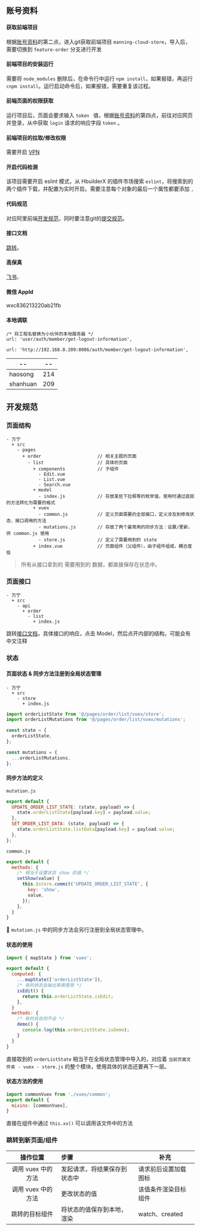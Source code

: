 ## 账号资料

#### 获取前端项目

根据[账号资料](http://starthope.tpddns.cn:8443/!/#iMannings/view/head/iMannings_document/%E5%95%86%E5%8A%A1%E6%96%87%E6%A1%A3/%E8%B4%A6%E5%8F%B7%E8%B5%84%E6%96%99.txt)的第二点，进入git获取前端项目 `manning-cloud-store`，导入后，需要切换到  `feature-order` 分支进行开发

#### 前端项目的安装运行

需要将 `node_modules` 删除后，在命令行中运行 `npm install`，如果报错，再运行 `cnpm install`。运行启动命令后，如果报错，需要重复该过程。

#### 前端页面的权限获取

运行项目后，页面会要求输入 `token ` 值，根据[账号资料](http://starthope.tpddns.cn:8443/!/#iMannings/view/head/iMannings_document/%E5%95%86%E5%8A%A1%E6%96%87%E6%A1%A3/%E8%B4%A6%E5%8F%B7%E8%B5%84%E6%96%99.txt)的第四点，前往对应网页并登录，从中获取 `login` 请求的响应字段 `token` 。

#### 前端项目的拉取/修改权限

需要开启 [VPN](https://124.90.46.14:4431)

#### 开启代码检测

该项目需要开启 eslint 模式，从 HbuilderX 的插件市场搜索 `eslint`，将搜索到的两个插件下载，并配置为实时开启。需要注意每个对象的最后一个属性都要添加 `,`

#### 代码规范

对应阿里前端[开发规范](https://w3ctim.com/post/1d821dd8.html)，同时要注意git的[提交规范](http://starthope.tpddns.cn:8443/!/#iMannings/view/head/iMannings_document/%E8%AE%BE%E8%AE%A1%E6%96%87%E6%A1%A3/git%E6%8F%90%E4%BA%A4%E8%A6%81%E6%B1%82.txt)。

#### 接口文档

[跳转](https://mannings-dev.miyatech.com/api/order/swagger-ui.html#/%E4%B8%87%E5%AE%81B%E7%AB%AF%E8%AE%A2%E5%8D%95%E6%8E%A5%E5%8F%A3)。

#### 高保真

[飞书](https://f0ldzgf7pd.feishu.cn/drive/home/)、

#### 微信 AppId

wxc836213220ab21fb



#### 本地调联

```react
/* 将工程名替换为小伙伴的本地服务器 */
url: 'user/auth/member/get-logout-information',

url: 'http://192.168.0.209:8086/auth/member/get-logout-information',
```

| --       | --   |
| -------- | ---- |
| haosong  | 214  |
| shanhuan | 209  |



## 开发规范

### 页面结构

```react
- 万宁
  + src
    - pages
      + order                     // 相关主题的页面
        - list                    // 具体的页面
          + components            // 子组件
            - Edit.vue
            - List.vue
            - Search.vue
          + model
            - index.js            // 存放某些下拉框等的枚举值，使用时通过底部的方法转化为需要的格式
          + vuex
            - common.js           // 定义页面需要的全部接口，定义涉及到修改状态、接口调用的方法
            - mutations.js        // 存放了两个最常用的同步方法：设置/更新，供 common.js 使用
            - store.js            // 定义了需要用到的 state
          + index.vue             // 页面组件（父组件），由子组件组成，耦合度低
```

> 所有从接口拿到的 需要用到的 数据，都直接保存在状态中。



### 页面接口

```react
- 万宁
  + src
    - api
      + order
        - list
          + index.js
```

跳转[接口文档](https://mannings-dev.miyatech.com/api/order/swagger-ui.html#/万宁B端订单接口/pageUsingGET)，具体接口的响应，点击 Model，然后点开内部的结构，可能会有中文注释



### 状态



#### 页面状态 & 同步方法注册到全局状态管理

```
- 万宁
  + src
    - store
      + index.js
```

```javascript
import orderListState from '@/pages/order/list/vuex/store';
import orderListMutations from '@/pages/order/list/vuex/mutations';

const state = {
  orderListState,
};

const mutations = {
  ...orderListMutations,
};
```



#### 同步方法的定义

`mutation.js`

```javascript
export default {
  UPDATE_ORDER_LIST_STATE: (state, payload) => {
    state.orderListState[payload.key] = payload.value;
  },
  SET_ORDER_LIST_DATA: (state, payload) => {
    state.orderListState.listData[payload.key] = payload.value;
  },
};
```

`common.js`

```javascript
export default {
  methods: {
    /* 相当于设置状态 show 的值 */  
    setShow(value) {
      this.$store.commit('UPDATE_ORDER_LIST_STATE', {
        key: 'show',
        value,
      });
    },
  }
}
```

:star2: `mutation.js` 中的同步方法会另行注册到全局状态管理中。



#### 状态的使用

```javascript
import { mapState } from 'vuex';

export default {
  computed: {
    ...mapState(['orderListState']),
    /* 有的状态会抽出来再使用 */  
    isEdit() {
      return this.orderListState.isEdit;
    },  
  }
  methods: {
    /* 有的状态则不会 */
    demo() {
      console.log(this.orderListState.isDemo);
    }
  }
}
```

直接取到的 `orderListState` 相当于在全局状态管理中导入的，对应着 `当前页面文件夹 - vuex - store.js` 的整个模块，使用具体的状态还要再下一层。



#### 状态方法的使用

```javascript
import commonVuex from './vuex/common';
export default {
  mixins: [commonVuex],
}
```

直接在组件中通过 `this.xx()` 可以调用该文件中的方法



### 跳转到新页面/组件

|      操作位置      | 步骤                         | 补充                 |
| :----------------: | :--------------------------- | -------------------- |
| 调用 vuex 中的方法 | 发起请求，将结果保存到状态中 | 请求前后设置加载图标 |
| 调用 vuex 中的方法 | 更改状态的值                 | 该值条件渲染目标组件 |
|   跳转的目标组件   | 将状态的值保存到本地，渲染   | watch、created       |


